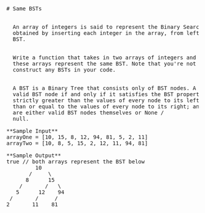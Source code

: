 <pre>
# Same BSTs


  An array of integers is said to represent the Binary Search Tree (BST)
  obtained by inserting each integer in the array, from left to right, into the
  BST.


  Write a function that takes in two arrays of integers and determines whether
  these arrays represent the same BST. Note that you're not allowed to
  construct any BSTs in your code.


  A BST is a Binary Tree that consists only of BST nodes. A node is said to be a
  valid BST node if and only if it satisfies the BST property: its value is
  strictly greater than the values of every node to its left; its value is less
  than or equal to the values of every node to its right; and its children nodes
  are either valid BST nodes themselves or None /
  null.

**Sample Input**
arrayOne = [10, 15, 8, 12, 94, 81, 5, 2, 11]
arrayTwo = [10, 8, 5, 15, 2, 12, 11, 94, 81]

**Sample Output**
true // both arrays represent the BST below
         10
       /     \
      8      15
    /       /   \
   5      12    94
 /       /     /
2       11    81


</pre>